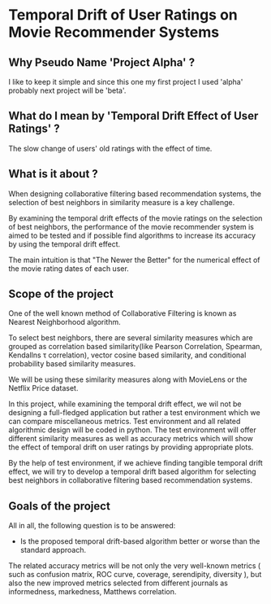 # Temporal Drift of User Ratings on Movie Recommender Systems

## Why Pseudo Name 'Project Alpha' ? 

I like to keep it simple and since this one my first project I used 'alpha' probably next project will be 'beta'.

## What do I mean by 'Temporal Drift Effect of User Ratings' ?

The slow change of users' old ratings with the effect of time.

## What is it about ?

When designing collaborative filtering based recommendation systems, the selection of best neighbors in similarity measure is a key challenge. 

By examining the temporal drift effects of the movie ratings on the selection of best neighbors, the performance of the movie recommender system is aimed to be tested and if possible find algorithms to increase its accuracy by using the temporal drift effect.

The main intuition is that "The Newer the Better" for the numerical effect of the movie rating dates of each user. 

## Scope of the project

One of the well known method of Collaborative Filtering is known as Nearest Neighborhood algorithm. 

To select best neighbors, there are several similarity measures which are grouped as correlation based similarity(like Pearson Correlation, Spearman, Kendallns τ correlation), vector cosine based similarity, and conditional probability based similarity measures.

We will be using these similarity measures along with MovieLens or the Netflix Price dataset.

In this project, while examining the temporal drift effect, we wil not be designing a full-fledged application but rather a test environment which we can compare miscellaneous metrics. Test environment and all related algorithmic design will be coded in python.
The test environment will offer different similarity measures as well as accuracy metrics which will show the effect of temporal drift on user ratings by providing appropriate plots.

By the help of test environment, if we achieve finding tangible temporal drift effect, we will try to develop a temporal drift based algorithm for selecting best neighbors in collaborative filtering based recommendation systems.

## Goals of the project

All in all, the following question is to be answered: 

* Is the proposed temporal drift-based algorithm better or worse than the standard approach.

The related accuracy metrics will be not only the very well-known metrics ( such as confusion matrix, ROC curve, coverage, serendipity, diversity ), but also the new improved metrics selected from different journals as informedness, markedness, Matthews correlation.
